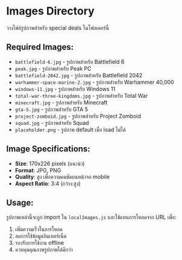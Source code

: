# Images Directory

วางไฟล์รูปภาพสำหรับ special deals ในโฟลเดอร์นี้

## Required Images:

- `battlefield-6.jpg` - รูปภาพสำหรับ Battlefield 6
- `peak.jpg` - รูปภาพสำหรับ Peak PC
- `battlefield-2042.jpg` - รูปภาพสำหรับ Battlefield 2042
- `warhammer-space-marine-2.jpg` - รูปภาพสำหรับ Warhammer 40,000
- `windows-11.jpg` - รูปภาพสำหรับ Windows 11
- `total-war-three-kingdoms.jpg` - รูปภาพสำหรับ Total War
- `minecraft.jpg` - รูปภาพสำหรับ Minecraft
- `gta-5.jpg` - รูปภาพสำหรับ GTA 5
- `project-zomboid.jpg` - รูปภาพสำหรับ Project Zomboid
- `squad.jpg` - รูปภาพสำหรับ Squad
- `placeholder.png` - รูปภาพ default เมื่อ load ไม่ได้

## Image Specifications:

- **Size**: 170x226 pixels (แนะนำ)
- **Format**: JPG, PNG
- **Quality**: สูง เพื่อความคมชัดบนหน้าจอ mobile
- **Aspect Ratio**: 3:4 (กว้าง:สูง)

## Usage:

รูปภาพเหล่านี้จะถูก import ใน `localImages.js` และใช้แทนการโหลดจาก URL เพื่อ:

1. เพิ่มความเร็วในการโหลด
2. ลดการใช้ข้อมูลอินเทอร์เน็ต
3. รองรับการใช้งาน offline
4. ควบคุมคุณภาพรูปภาพได้ดีกว่า